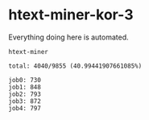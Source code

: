 # htext-miner-kor-3

Everything doing here is automated.

```
htext-miner

total: 4040/9855 (40.99441907661085%)

job0: 730
job1: 848
job2: 793
job3: 872
job4: 797
```